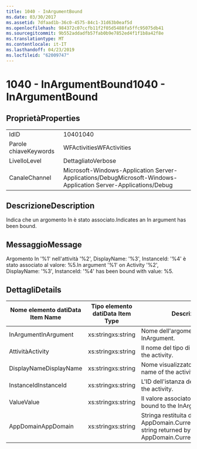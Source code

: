 ```yaml
---
title: 1040 - InArgumentBound
ms.date: 03/30/2017
ms.assetid: 7dfaad1b-36c0-4575-84c1-31d63b0eaf5d
ms.openlocfilehash: 984372c07ccfb11f2f05d5488fa5ffc95075db41
ms.sourcegitcommit: 9b552addadfb57fab0b9e7852ed4f1f1b8a42f8e
ms.translationtype: MT
ms.contentlocale: it-IT
ms.lasthandoff: 04/23/2019
ms.locfileid: "62009747"
---
```

# <a name="1040---inargumentbound"></a><span data-ttu-id="35ff5-102">1040 - InArgumentBound</span><span class="sxs-lookup"><span data-stu-id="35ff5-102">1040 - InArgumentBound</span></span>
## <a name="properties"></a><span data-ttu-id="35ff5-103">Proprietà</span><span class="sxs-lookup"><span data-stu-id="35ff5-103">Properties</span></span>  
  
|||  
|-|-|  
|<span data-ttu-id="35ff5-104">Id</span><span class="sxs-lookup"><span data-stu-id="35ff5-104">ID</span></span>|<span data-ttu-id="35ff5-105">1040</span><span class="sxs-lookup"><span data-stu-id="35ff5-105">1040</span></span>|  
|<span data-ttu-id="35ff5-106">Parole chiave</span><span class="sxs-lookup"><span data-stu-id="35ff5-106">Keywords</span></span>|<span data-ttu-id="35ff5-107">WFActivities</span><span class="sxs-lookup"><span data-stu-id="35ff5-107">WFActivities</span></span>|  
|<span data-ttu-id="35ff5-108">Livello</span><span class="sxs-lookup"><span data-stu-id="35ff5-108">Level</span></span>|<span data-ttu-id="35ff5-109">Dettagliato</span><span class="sxs-lookup"><span data-stu-id="35ff5-109">Verbose</span></span>|  
|<span data-ttu-id="35ff5-110">Canale</span><span class="sxs-lookup"><span data-stu-id="35ff5-110">Channel</span></span>|<span data-ttu-id="35ff5-111">Microsoft-Windows-Application Server-Applications/Debug</span><span class="sxs-lookup"><span data-stu-id="35ff5-111">Microsoft-Windows-Application Server-Applications/Debug</span></span>|  
  
## <a name="description"></a><span data-ttu-id="35ff5-112">Descrizione</span><span class="sxs-lookup"><span data-stu-id="35ff5-112">Description</span></span>  
 <span data-ttu-id="35ff5-113">Indica che un argomento In è stato associato.</span><span class="sxs-lookup"><span data-stu-id="35ff5-113">Indicates an In argument has been bound.</span></span>  
  
## <a name="message"></a><span data-ttu-id="35ff5-114">Messaggio</span><span class="sxs-lookup"><span data-stu-id="35ff5-114">Message</span></span>  
 <span data-ttu-id="35ff5-115">Argomento In '%1' nell'attività '%2', DisplayName: '%3', InstanceId: '%4' è stato associato al valore: %5.</span><span class="sxs-lookup"><span data-stu-id="35ff5-115">In argument '%1' on Activity '%2', DisplayName: '%3', InstanceId: '%4' has been bound with value: %5.</span></span>  
  
## <a name="details"></a><span data-ttu-id="35ff5-116">Dettagli</span><span class="sxs-lookup"><span data-stu-id="35ff5-116">Details</span></span>  
  
|<span data-ttu-id="35ff5-117">Nome elemento dati</span><span class="sxs-lookup"><span data-stu-id="35ff5-117">Data Item Name</span></span>|<span data-ttu-id="35ff5-118">Tipo elemento dati</span><span class="sxs-lookup"><span data-stu-id="35ff5-118">Data Item Type</span></span>|<span data-ttu-id="35ff5-119">Descrizione</span><span class="sxs-lookup"><span data-stu-id="35ff5-119">Description</span></span>|  
|--------------------|--------------------|-----------------|  
|<span data-ttu-id="35ff5-120">InArgument</span><span class="sxs-lookup"><span data-stu-id="35ff5-120">InArgument</span></span>|<span data-ttu-id="35ff5-121">xs:string</span><span class="sxs-lookup"><span data-stu-id="35ff5-121">xs:string</span></span>|<span data-ttu-id="35ff5-122">Nome dell'argomento In.</span><span class="sxs-lookup"><span data-stu-id="35ff5-122">The name of the InArgument.</span></span>|  
|<span data-ttu-id="35ff5-123">Attività</span><span class="sxs-lookup"><span data-stu-id="35ff5-123">Activity</span></span>|<span data-ttu-id="35ff5-124">xs:string</span><span class="sxs-lookup"><span data-stu-id="35ff5-124">xs:string</span></span>|<span data-ttu-id="35ff5-125">Il nome del tipo di attività.</span><span class="sxs-lookup"><span data-stu-id="35ff5-125">The type name of the activity.</span></span>|  
|<span data-ttu-id="35ff5-126">DisplayName</span><span class="sxs-lookup"><span data-stu-id="35ff5-126">DisplayName</span></span>|<span data-ttu-id="35ff5-127">xs:string</span><span class="sxs-lookup"><span data-stu-id="35ff5-127">xs:string</span></span>|<span data-ttu-id="35ff5-128">Nome visualizzato dell'attività.</span><span class="sxs-lookup"><span data-stu-id="35ff5-128">The display name of the activity.</span></span>|  
|<span data-ttu-id="35ff5-129">InstanceId</span><span class="sxs-lookup"><span data-stu-id="35ff5-129">InstanceId</span></span>|<span data-ttu-id="35ff5-130">xs:string</span><span class="sxs-lookup"><span data-stu-id="35ff5-130">xs:string</span></span>|<span data-ttu-id="35ff5-131">L'ID dell'istanza dell'attività.</span><span class="sxs-lookup"><span data-stu-id="35ff5-131">The instance id of the activity.</span></span>|  
|<span data-ttu-id="35ff5-132">Value</span><span class="sxs-lookup"><span data-stu-id="35ff5-132">Value</span></span>|<span data-ttu-id="35ff5-133">xs:string</span><span class="sxs-lookup"><span data-stu-id="35ff5-133">xs:string</span></span>|<span data-ttu-id="35ff5-134">Il valore associato all'argomento In.</span><span class="sxs-lookup"><span data-stu-id="35ff5-134">The value bound to the InArgument.</span></span>|  
|<span data-ttu-id="35ff5-135">AppDomain</span><span class="sxs-lookup"><span data-stu-id="35ff5-135">AppDomain</span></span>|<span data-ttu-id="35ff5-136">xs:string</span><span class="sxs-lookup"><span data-stu-id="35ff5-136">xs:string</span></span>|<span data-ttu-id="35ff5-137">Stringa restituita da AppDomain.CurrentDomain.FriendlyName.</span><span class="sxs-lookup"><span data-stu-id="35ff5-137">The string returned by AppDomain.CurrentDomain.FriendlyName.</span></span>|
